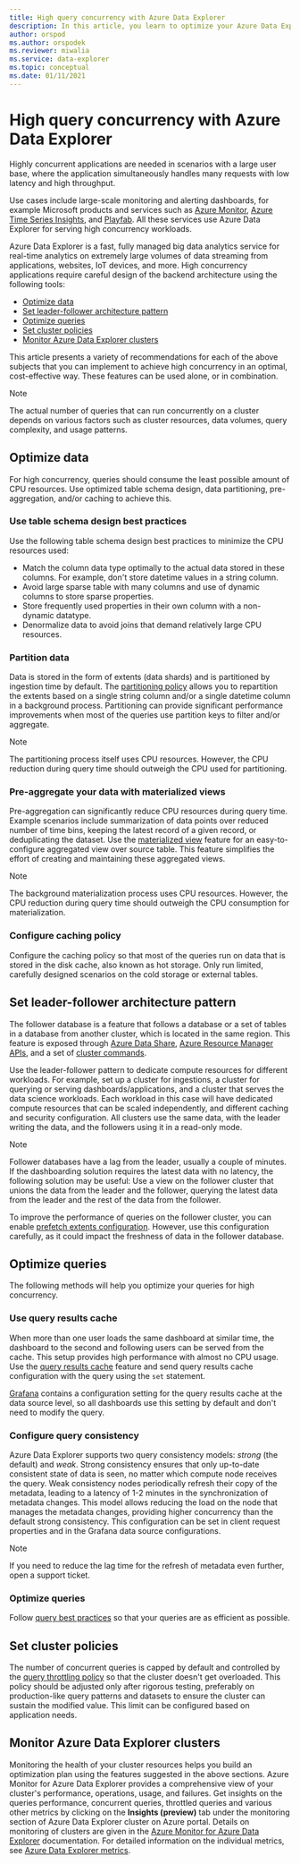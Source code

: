 ```yaml
---
title: High query concurrency with Azure Data Explorer
description: In this article, you learn to optimize your Azure Data Explorer setup for high query concurrency.
author: orspod
ms.author: orspodek
ms.reviewer: miwalia
ms.service: data-explorer
ms.topic: conceptual
ms.date: 01/11/2021
---
```


# High query concurrency with Azure Data Explorer

Highly concurrent applications are needed in scenarios with a large user base, where the application simultaneously handles many requests with low latency and high throughput. 

Use cases include large-scale monitoring and alerting dashboards, for example Microsoft products and services such as [Azure Monitor](https://azure.microsoft.com/en-au/services/monitor/), [Azure Time Series Insights](https://azure.microsoft.com/services/time-series-insights/), and [Playfab](https://playfab.com/). All these services use Azure Data Explorer for serving high concurrency workloads.

Azure Data Explorer is a fast, fully managed big data analytics service for real-time analytics on extremely large volumes of data streaming from applications, websites, IoT devices, and more. High concurrency applications require careful design of the backend architecture using the following tools:

* [Optimize data](#optimize-data)
* [Set leader-follower architecture pattern](#set-leader-follower-architecture-pattern)
* [Optimize queries](#optimize-queries)
* [Set cluster policies](#set-cluster-policies)
* [Monitor Azure Data Explorer clusters](#monitor-azure-data-explorer-clusters)

This article presents a variety of recommendations for each of the above subjects that you can implement to achieve high concurrency in an optimal, cost-effective way. These features can be used alone, or in combination.

> [!NOTE]
> The actual number of queries that can run concurrently on a cluster depends on various factors such as cluster resources, data volumes, query complexity, and usage patterns.

## Optimize data

For high concurrency, queries should consume the least possible amount of CPU resources. Use optimized table schema design, data partitioning, pre-aggregation, and/or caching to achieve this.

### Use table schema design best practices

Use the following table schema design best practices to minimize the CPU resources used:

* Match the column data type optimally to the actual data stored in these columns. For example, don't store datetime values in a string column.
* Avoid large sparse table with many columns and use of dynamic columns to store sparse properties.
* Store frequently used properties in their own column with a non-dynamic datatype.
* Denormalize data to avoid joins that demand relatively large CPU resources.

### Partition data

Data is stored in the form of extents (data shards) and is partitioned by ingestion time by default. The [partitioning policy](/kusto/management/partitioningpolicy.md) allows you to repartition the extents based on a single string column and/or a single datetime column in a background process. Partitioning can provide significant performance improvements when most of the queries use partition keys to filter and/or aggregate.

> [!NOTE]
> The partitioning process itself uses CPU resources. However, the CPU reduction during query time should outweigh the CPU used for partitioning.

### Pre-aggregate your data with materialized views

Pre-aggregation can significantly reduce CPU resources during query time. Example scenarios include summarization of data points over reduced number of time bins, keeping the latest record of a given record, or deduplicating the dataset. Use the [materialized view](/kusto/management/materialized-views/materialized-view-overview.md) feature for an easy-to-configure aggregated view over source table. This feature simplifies the effort of creating and maintaining these aggregated views.

> [!NOTE]
> The background materialization process uses CPU resources. However, the CPU reduction during query time should outweigh the CPU consumption for materialization.

### Configure caching policy

Configure the caching policy so that most of the queries run on data that is stored in the disk cache, also known as hot storage. Only run limited, carefully designed scenarios on the cold storage or external tables.

## Set leader-follower architecture pattern

The follower database is a feature that follows a database or a set of tables in a database from another cluster, which is located in the same region. This feature is exposed through [Azure Data Share](/azure/data-explorer/data-share), [Azure Resource Manager APIs](follower.md), and a set of [cluster commands](/kusto/management/cluster-follower.md). 

Use the leader-follower pattern to dedicate compute resources for different workloads. For example, set up a cluster for ingestions, a cluster for querying or serving dashboards/applications, and a cluster that serves the data science workloads. Each workload in this case will have dedicated compute resources that can be scaled independently, and different caching and security configuration. All clusters use the same data, with the leader writing the data, and the followers using it in a read-only mode.

> [!NOTE]
> Follower databases have a lag from the leader, usually a couple of minutes. If the dashboarding solution requires the latest data with no latency, the following solution may be useful: Use a view on the follower cluster that unions the data from the leader and the follower, querying the latest data from the leader and the rest of the data from the follower.

To improve the performance of queries on the follower cluster, you can enable [prefetch extents configuration](/kusto/management/cluster-follower.md#alter-follower-database-prefetch-extents). However, use this configuration carefully, as it could impact the freshness of data in the follower database.

## Optimize queries

The following methods will help you optimize your queries for high concurrency.

### Use query results cache

When more than one user loads the same dashboard at similar time, the dashboard to the second and following users can be served from the cache. This setup provides high performance with almost no CPU usage. Use the [query results cache](/kusto/query/query-results-cache.md) feature and send query results cache configuration with the query using the `set` statement.

[Grafana](/azure/data-explorer/grafana) contains a configuration setting for the query results cache at the data source level, so all dashboards use this setting by default and don't need to modify the query.

### Configure query consistency

Azure Data Explorer supports two query consistency models: *strong* (the default) and *weak*. Strong consistency ensures that only up-to-date consistent state of data is seen, no matter which compute node receives the query. Weak consistency nodes periodically refresh their copy of the metadata, leading to a latency of 1-2 minutes in the synchronization of metadata changes. This model allows reducing the load on the node that manages the metadata changes, providing higher concurrency than the default strong consistency. This configuration can be set in client request properties and in the Grafana data source configurations.

> [!NOTE]
> If you need to reduce the lag time for the refresh of metadata even further, open a support ticket.

### Optimize queries

Follow [query best practices](/kusto/query/best-practices.md) so that your queries are as efficient as possible.

## Set cluster policies

The number of concurrent queries is capped by default and controlled by the [query throttling policy](/kusto/management/query-throttling-policy.md) so that the cluster doesn't get overloaded. This policy should be adjusted only after rigorous testing, preferably on production-like query patterns and datasets to ensure the cluster can sustain the modified value. This limit can be configured based on application needs.

## Monitor Azure Data Explorer clusters

Monitoring the health of your cluster resources helps you build an optimization plan using the features suggested in the above sections. Azure Monitor for Azure Data Explorer provides a comprehensive view of your cluster's performance, operations, usage, and failures. Get insights on the queries performance, concurrent queries, throttled queries and various other metrics by clicking on the **Insights (preview)** tab under the monitoring section of Azure Data Explorer cluster on Azure portal. Details on monitoring of clusters are given in the [Azure Monitor for Azure Data Explorer](/azure/azure-monitor/insights/data-explorer?toc=/azure/data-explorer/toc.json&amp;bc=/azure/data-explorer/breadcrumb/toc.json) documentation. For detailed information on the individual metrics, see [Azure Data Explorer metrics](using-metrics.md#supported-azure-data-explorer-metrics).
